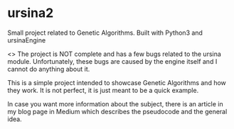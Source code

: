 # ursina2
Small project related to Genetic Algorithms. Built with Python3 and ursinaEngine

<<WARNING>> The project is NOT complete and has a few bugs related to the ursina
module. Unfortunately, these bugs are caused by the engine itself and I cannot
do anything about it.

This is a simple project intended to showcase Genetic Algorithms and how they
work. It is not perfect, it is just meant to be a quick example.

In case you want more information about the subject, there is an article in my
blog page in Medium which describes the pseudocode and the general idea.
